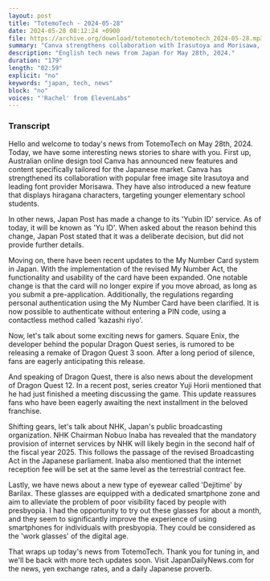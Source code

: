 ```yaml
---
layout: post
title: "TotemoTech - 2024-05-28"
date: 2024-05-28 08:12:24 +0900
file: https://archive.org/download/totemotech/totemotech_2024-05-28.mp3
summary: "Canva strengthens collaboration with Irasutoya and Morisawa, and Japan Post changes 'Yubin ID' to 'Yu ID', & more…"
description: "English tech news from Japan for May 28th, 2024."
duration: "179"
length: "02:59"
explicit: "no"
keywords: "japan, tech, news"
block: "no"
voices: "'Rachel' from ElevenLabs"
---
```


### Transcript

Hello and welcome to today's news from TotemoTech on May 28th, 2024. Today, we have some interesting news stories to share with you. First up, Australian online design tool Canva has announced new features and content specifically tailored for the Japanese market. Canva has strengthened its collaboration with popular free image site Irasutoya and leading font provider Morisawa. They have also introduced a new feature that displays hiragana characters, targeting younger elementary school students.

In other news, Japan Post has made a change to its 'Yubin ID' service. As of today, it will be known as 'Yu ID'. When asked about the reason behind this change, Japan Post stated that it was a deliberate decision, but did not provide further details.

Moving on, there have been recent updates to the My Number Card system in Japan. With the implementation of the revised My Number Act, the functionality and usability of the card have been expanded. One notable change is that the card will no longer expire if you move abroad, as long as you submit a pre-application. Additionally, the regulations regarding personal authentication using the My Number Card have been clarified. It is now possible to authenticate without entering a PIN code, using a contactless method called 'kazashi riyo'.

Now, let's talk about some exciting news for gamers. Square Enix, the developer behind the popular Dragon Quest series, is rumored to be releasing a remake of Dragon Quest 3 soon. After a long period of silence, fans are eagerly anticipating this release.

And speaking of Dragon Quest, there is also news about the development of Dragon Quest 12. In a recent post, series creator Yuji Horii mentioned that he had just finished a meeting discussing the game. This update reassures fans who have been eagerly awaiting the next installment in the beloved franchise.

Shifting gears, let's talk about NHK, Japan's public broadcasting organization. NHK Chairman Nobuo Inaba has revealed that the mandatory provision of internet services by NHK will likely begin in the second half of the fiscal year 2025. This follows the passage of the revised Broadcasting Act in the Japanese parliament. Inaba also mentioned that the internet reception fee will be set at the same level as the terrestrial contract fee.

Lastly, we have news about a new type of eyewear called 'Dejitime' by Barilax. These glasses are equipped with a dedicated smartphone zone and aim to alleviate the problem of poor visibility faced by people with presbyopia. I had the opportunity to try out these glasses for about a month, and they seem to significantly improve the experience of using smartphones for individuals with presbyopia. They could be considered as the 'work glasses' of the digital age.

That wraps up today's news from TotemoTech. Thank you for tuning in, and we'll be back with more tech updates soon.   Visit JapanDailyNews.com for the news, yen exchange rates, and a daily Japanese proverb.
